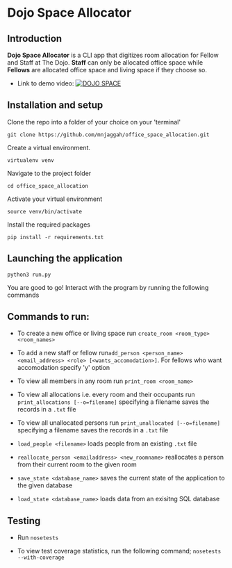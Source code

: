 # Dojo Space Allocator

## Introduction

**Dojo Space Allocator** is a CLI app that digitizes room allocation for Fellow and Staff at The Dojo. **Staff** can only be allocated office space while **Fellows** are allocated office space and living space if they choose so.


* Link to demo video: [![DOJO SPACE](https://asciinema.org/a/e3fjk7vrtvxw919n6k8bqxrgg.png)](https://asciinema.org/a/e3fjk7vrtvxw919n6k8bqxrgg)


## Installation and setup
Clone the repo into a folder of your choice on your 'terminal'
```
git clone https://github.com/mnjaggah/office_space_allocation.git
```
Create a virtual environment.
```
virtualenv venv
```
Navigate to the project folder
```
cd office_space_allocation
```
Activate your virtual environment
```
source venv/bin/activate
```
Install the required packages
```
pip install -r requirements.txt
```

## Launching the application
```
python3 run.py
```
You are good to go!
Interact with the program by running the following commands

## Commands to run:

* To create a new office or living space run ```create_room <room_type> <room_names>```

* To add a new staff or fellow run```add_person <person_name> <email_address> <role> [<wants_accomodation>]```.
 For fellows who want accomodation specify 'y' option

* To view all members in any room run ```print_room <room_name>```

* To view all allocations i.e. every room and their occupants run ```print_allocations [--o=filename]``` 
 specifying a filename saves the records in a ```.txt``` file

* To view all unallocated persons run ```print_unallocated [--o=filename]``` 
 specifying a filename saves the records in a ```.txt``` file

* ```load_people <filename>``` loads people from an existing ```.txt``` file

* ```reallocate_person <emailaddress> <new_roomname>``` reallocates a person from their current room to the given room

* ```save_state <database_name>``` saves the current state of the application to the given database

* ```load_state <database_name>``` loads data from an exisitng SQL database

## Testing
* Run ```nosetests ```

 *  To view test coverage statistics, run the following command;
 	```nosetests --with-coverage```
    